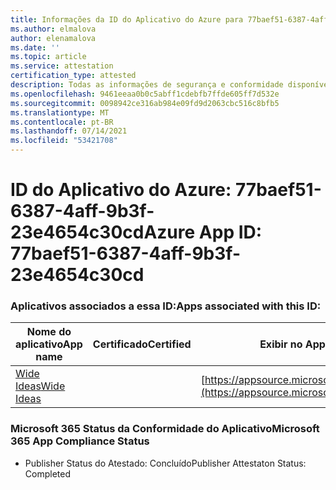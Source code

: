 ```yaml
---
title: Informações da ID do Aplicativo do Azure para 77baef51-6387-4aff-9b3f-23e4654c30cd
ms.author: elmalova
author: elenamalova
ms.date: ''
ms.topic: article
ms.service: attestation
certification_type: attested
description: Todas as informações de segurança e conformidade disponíveis para 77baef51-6387-4aff-9b3f-23e4654c30cd.
ms.openlocfilehash: 9461eeaa0b0c5abff1cdebfb7ffde605ff7d532e
ms.sourcegitcommit: 0098942ce316ab984e09fd9d2063cbc516c8bfb5
ms.translationtype: MT
ms.contentlocale: pt-BR
ms.lasthandoff: 07/14/2021
ms.locfileid: "53421708"
---
```

# <a name="azure-app-id-77baef51-6387-4aff-9b3f-23e4654c30cd"></a><span data-ttu-id="7af70-103">ID do Aplicativo do Azure: 77baef51-6387-4aff-9b3f-23e4654c30cd</span><span class="sxs-lookup"><span data-stu-id="7af70-103">Azure App ID: 77baef51-6387-4aff-9b3f-23e4654c30cd</span></span>


### <a name="apps-associated-with-this-id"></a><span data-ttu-id="7af70-104">Aplicativos associados a essa ID:</span><span class="sxs-lookup"><span data-stu-id="7af70-104">Apps associated with this ID:</span></span>
| <span data-ttu-id="7af70-105">**Nome do aplicativo**</span><span class="sxs-lookup"><span data-stu-id="7af70-105">**App name**</span></span> | <span data-ttu-id="7af70-106">**Certificado**</span><span class="sxs-lookup"><span data-stu-id="7af70-106">**Certified**</span></span> | <span data-ttu-id="7af70-107">**Exibir no AppSource**</span><span class="sxs-lookup"><span data-stu-id="7af70-107">**View in AppSource**</span></span> |
|-|-|-|
| [<span data-ttu-id="7af70-108">Wide Ideas</span><span class="sxs-lookup"><span data-stu-id="7af70-108">Wide Ideas</span></span>](https://docs.microsoft.com/en-us/microsoft-365-app-certification/forward/WA200000819) |  | [https://appsource.microsoft.com/product/office/WA200000819](https://appsource.microsoft.com/product/office/WA200000819) |

### <a name="microsoft-365-app-compliance-status"></a><span data-ttu-id="7af70-109">Microsoft 365 Status da Conformidade do Aplicativo</span><span class="sxs-lookup"><span data-stu-id="7af70-109">Microsoft 365 App Compliance Status</span></span>
- <span data-ttu-id="7af70-110">Publisher Status do Atestado: Concluído</span><span class="sxs-lookup"><span data-stu-id="7af70-110">Publisher Attestaton Status: Completed</span></span>
